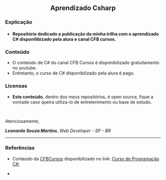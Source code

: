 <h2 align="center">Aprendizado Csharp</h2>

<div>
<h3>Explicação</h3><h4>

- Repositório dedicado a publicação da minha trilha com o aprendizado C# disponilibizado pela alura e canal CFB cursos.</h3>
</div>
<div>
<h3>Conteúdo</h3>
  
- O conteúdo de C# do canal CFB Cursos é disponibilizado gratuitamento no youtube. 
- Entretanto, o curso de C# disponibilizado pela alura é pago.
</div>
<div>

</div>
<div>
<h3>Licensas</h3>

- <strong>Este conteúdo</strong>, dentro dos meus repositórios, é open source, fique a vontade caso queira utiliza-lo de entretenimento ou base de estudo.
</div>
<br>
<div>
<p>Atenciosamente,</p>
<p><i><strong>Leonardo Souza Martins</strong>, Web Developer - SP - BR</i></p>
</div>
<hr />
<div>
<h3>Referências</h3><p>

- Conteúdo da <a href="https://www.youtube.com/@cfbcursos">CFBCursos</a> disponibilizado no link: <a href="https://www.youtube.com/playlist?list=PLx4x_zx8csUglgKTmgfVFEhWWBQCasNGi">Curso de Programação C#</a>;<br>
- </p>
</div>

